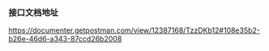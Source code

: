 ### 接口文档地址

https://documenter.getpostman.com/view/12387168/TzzDKb12#108e35b2-b26e-46d6-a343-87ccd26b2008
